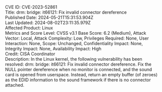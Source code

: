 CVE ID: CVE-2023-52861  
Title: drm: bridge: it66121: Fix invalid connector dereference  
Published Date: 2024-05-21T15:31:53.904Z  
Last Updated: 2024-08-02T23:11:35.979Z  
Affected Product: Linux  
Metrics and Score Level: CVSS v3.1 Base Score: 6.2 (Medium), Attack Vector: Local, Attack Complexity: Low, Privileges Required: None, User Interaction: None, Scope: Unchanged, Confidentiality Impact: None, Integrity Impact: None, Availability Impact: High  
Credit: CISA Coordinator  
Description: In the Linux kernel, the following vulnerability has been resolved: drm: bridge: it66121: Fix invalid connector dereference. Fix the NULL pointer dereference when no monitor is connected, and the sound card is opened from userspace. Instead, return an empty buffer (of zeroes) as the EDID information to the sound framework if there is no connector attached.